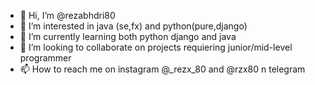 - 👋 Hi, I’m @rezabhdri80
- 👀 I’m interested in java (se,fx) and python(pure,django)
- 🌱 I’m currently learning both python django and java
- 💞️ I’m looking to collaborate on projects requiering junior/mid-level programmer
- 📫 How to reach me on instagram @_rezx_80 and @rzx80 n telegram
